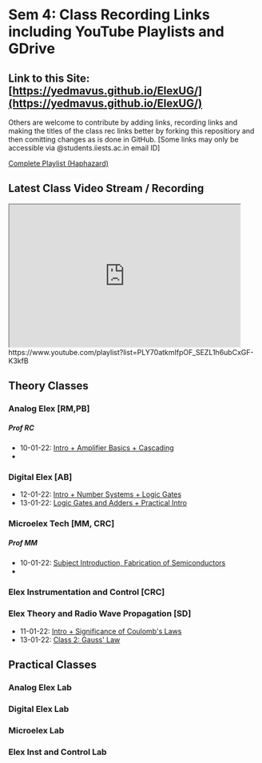# Sem 4: Class Recording Links including YouTube Playlists and GDrive 

## Link to this Site: [https://yedmavus.github.io/ElexUG/](https://yedmavus.github.io/ElexUG/)


Others are welcome to contribute by adding links, recording links and making the titles of the class rec links better by forking this repositiory and then comitting changes as is done in GitHub.
[Some links may only be accessible via @students.iiests.ac.in email ID]

[Complete Playlist (Haphazard)](https://www.youtube.com/playlist?list=PLY70atkmIfpOF_SEZL1h6ubCxGF-K3kfB)
## Latest Class Video Stream / Recording
<iframe width="462" height="285" src="https://www.youtube.com/embed/T9Wfk50bEbM?list=PLY70atkmIfpOF_SEZL1h6ubCxGF-K3kfB" title="YouTube video player" frameborder="1" allow="accelerometer; autoplay; clipboard-write; encrypted-media; gyroscope; picture-in-picture" allowfullscreen></iframe>
https://www.youtube.com/playlist?list=PLY70atkmIfpOF_SEZL1h6ubCxGF-K3kfB


## Theory Classes

### Analog Elex [RM,PB]

##### Prof RC
- 10-01-22: [Intro + Amplifier Basics + Cascading](https://www.youtube.com/watch?v=5-rYFTE1hwE)
- 

### Digital Elex [AB]
- 12-01-22: [Intro + Number Systems + Logic Gates](https://youtu.be/3oPHJGOTcOk)
- 13-01-22: [Logic Gates and Adders + Practical Intro](https://youtu.be/T9Wfk50bEbM)

### Microelex Tech [MM, CRC]
##### Prof MM
- 10-01-22: [Subject Introduction, Fabrication of Semiconductors](https://youtu.be/9Jphyr-i1VA)
- 

### Elex Instrumentation and Control [CRC]

### Elex Theory and Radio Wave Propagation [SD]
  - 11-01-22: [Intro + Significance of Coulomb's Laws](https://youtu.be/grvNB2cYeK8)
  - 13-01-22: [Class 2: Gauss' Law](https://youtu.be/R2pdv91rW2s)

## Practical Classes

### Analog Elex Lab

### Digital Elex Lab

### Microelex Lab

### Elex Inst and Control Lab
